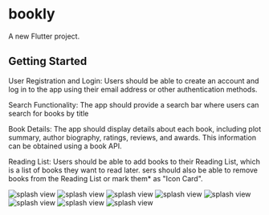 # bookly

A new Flutter project.

## Getting Started

User Registration and Login:
Users should be able to create an account and log in to the app using their email address or other authentication methods.


Search Functionality: The app should provide a search bar where users can search for books by title


Book Details: The app should display details about each book, including plot summary, author biography, ratings, reviews, and awards. This information can be obtained using a book API.


Reading List: Users should be able to add books to their Reading List, which is a list of books they want to read later. sers should also be able to remove books from the Reading List or mark them* as "Icon Card".



<img src='https://github.com/mervetmagdy28/bookly-app/blob/main/output/WhatsApp%20Image%202023-05-06%20at%2006.42.50.jpeg' alt='splash view'/>


<img src='https://github.com/mervetmagdy28/bookly-app/blob/main/output/WhatsApp%20Image%202023-05-06%20at%2006.42.50%20(1).jpeg' alt='splash view'/>



<img src='https://github.com/mervetmagdy28/bookly-app/blob/main/output/WhatsApp%20Image%202023-05-06%20at%2006.42.51.jpeg' alt='splash view'/>


<img src='https://github.com/mervetmagdy28/bookly-app/blob/main/output/WhatsApp%20Image%202023-05-06%20at%2006.42.56.jpeg' alt='splash view'/>


<img src='https://github.com/mervetmagdy28/bookly-app/blob/main/output/WhatsApp%20Image%202023-05-06%20at%2006.42.57.jpeg' alt='splash view'/>

<img src='https://github.com/mervetmagdy28/bookly-app/blob/main/output/WhatsApp%20Image%202023-05-06%20at%2006.42.57%20(1).jpeg' alt='splash view'/>


<img src='https://github.com/mervetmagdy28/bookly-app/blob/main/output/WhatsApp%20Image%202023-05-06%20at%2006.42.58.jpeg' alt='splash view'/>


<img src='https://github.com/mervetmagdy28/bookly-app/blob/main/output/WhatsApp%20Image%202023-05-06%20at%2006.42.58%20(1).jpeg' alt='splash view'/>






